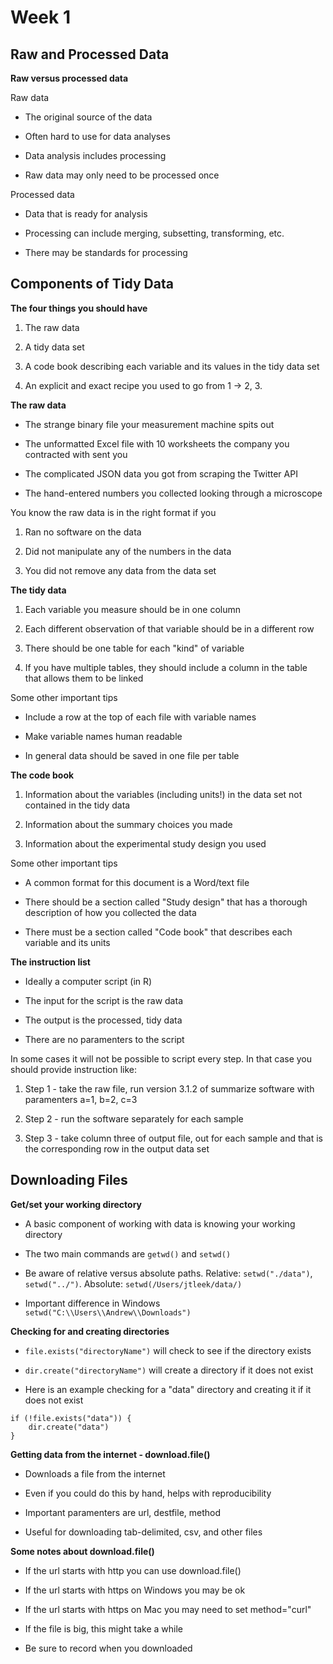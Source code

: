 # Week 1

## Raw and Processed Data

**Raw versus processed data**

Raw data

* The original source of the data

* Often hard to use for data analyses

* Data analysis includes processing

* Raw data may only need to be processed once

Processed data

* Data that is ready for analysis

* Processing can include merging, subsetting, transforming, etc.

* There may be standards for processing

## Components of Tidy Data

**The four things you should have**

1. The raw data

2. A tidy data set

3. A code book describing each variable and its values in the tidy data set

4. An explicit and exact recipe you used to go from 1 -> 2, 3.

**The raw data**

* The strange binary file your measurement machine spits out

* The unformatted Excel file with 10 worksheets the company you contracted with sent you

* The complicated JSON data you got from scraping the Twitter API

* The hand-entered numbers you collected looking through a microscope

You know the raw data is in the right format if you

1. Ran no software on the data

2. Did not manipulate any of the numbers in the data

3. You did not remove any data from the data set

**The tidy data**

1. Each variable you measure should be in one column

2. Each different observation of that variable should be in a different row

3. There should be one table for each "kind" of variable

4. If you have multiple tables, they should include a column in the table that allows them to be linked

Some other important tips

* Include a row at the top of each file with variable names

* Make variable names human readable

* In general data should be saved in one file per table

**The code book**

1. Information about the variables (including units!) in the data set not contained in the tidy data

2. Information about the summary choices you made

3. Information about the experimental study design you used

Some other important tips

* A common format for this document is a Word/text file

* There should be a section called "Study design" that has a thorough description of how you collected the data

* There must be a section called "Code book" that describes each variable and its units

**The instruction list**

* Ideally a computer script (in R)

* The input for the script is the raw data

* The output is the processed, tidy data

* There are no paramenters to the script

In some cases it will not be possible to script every step. In that case you should provide instruction like:

1. Step 1 - take the raw file, run version 3.1.2 of summarize software with paramenters a=1, b=2, c=3

2. Step 2 - run the software separately for each sample

3. Step 3 - take column three of output file, out for each sample and that is the corresponding row in the output data
set

## Downloading Files

**Get/set your working directory**

* A basic component of working with data is knowing your working directory

* The two main commands are `getwd()` and `setwd()`

* Be aware of relative versus absolute paths. Relative: `setwd("./data")`, `setwd("../")`. Absolute: `setwd(/Users/jtleek/data/)`

* Important difference in Windows `setwd("C:\\Users\\Andrew\\Downloads")`

**Checking for and creating directories**

* `file.exists("directoryName")` will check to see if the directory exists

* `dir.create("directoryName")` will create a directory if it does not exist

* Here is an example checking for a "data" directory and creating it if it does not exist

```
if (!file.exists("data")) {
	dir.create("data")
}
```

**Getting data from the internet - download.file()**

* Downloads a file from the internet

* Even if you could do this by hand, helps with reproducibility

* Important paramenters are url, destfile, method

* Useful for downloading tab-delimited, csv, and other files

**Some notes about download.file()**

* If the url starts with http you can use download.file()

* If the url starts with https on Windows you may be ok

* If the url starts with https on Mac you may need to set method="curl"

* If the file is big, this might take a while

* Be sure to record when you downloaded












































